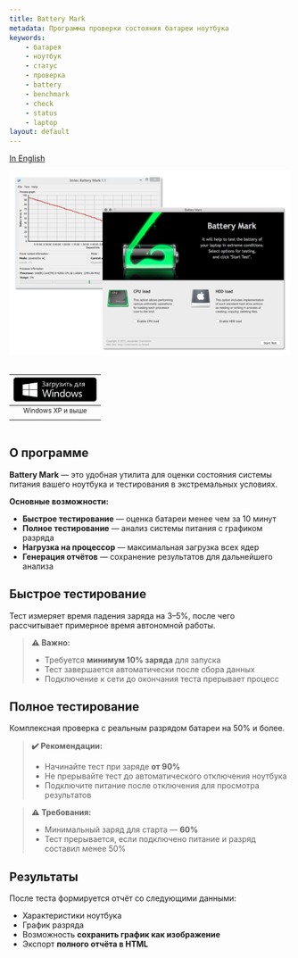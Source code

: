 ```yaml
---
title: Battery Mark
metadata: Программа проверки состояния батареи ноутбука
keywords:
    - батарея
    - ноутбук
    - статус
    - проверка
    - battery
    - benchmark
    - check
    - status
    - laptop
layout: default
---
```

[In English](/bmark)  

<center><img src="/images/bmark/screen.png" style="max-width:100%" /></center><br />

<div style="text-align:right">
    <table style="display:inline-block">
        <thead>
            <tr>
                <th style="text-align:center"><a style="transition:none;border:none!important;" target="_blank" href="/files/bmark/bmark-1.1.int.win32.zip"><img src="/images/buttons/windows_ru.png" alt="Загрузить для Windows" title="Загрузить для Windows"></a></th>
                <!-- <th></th>
                <th style="text-align:center"><a target="_blank" href="https://itunes.apple.com/us/app/battery-mark/id1022826698"><img src="/images/buttons/appstore_ru.png" alt="Загрузить для Mac" title="Загрузить для Mac"></a></th> -->
            </tr>
        </thead>
        <tbody>
            <tr>
                <td style="text-align:center"><sup>Windows XP и выше</sup></td>
                <!-- <td>&nbsp;&nbsp;&nbsp;&nbsp;&nbsp;</td>
                <td style="text-align:center"><sup>OS X 10.7 и выше</sup></td> -->
            </tr>
        </tbody>
    </table>
</div>

## О программе

**Battery Mark** — это удобная утилита для оценки состояния системы питания вашего ноутбука и тестирования в экстремальных условиях.

**Основные возможности:**
- **Быстрое тестирование** — оценка батареи менее чем за 10 минут
- **Полное тестирование** — анализ системы питания с графиком разряда
- **Нагрузка на процессор** — максимальная загрузка всех ядер
- **Генерация отчётов** — сохранение результатов для дальнейшего анализа

## Быстрое тестирование

Тест измеряет время падения заряда на 3–5%, после чего рассчитывает примерное время автономной работы.

> **⚠️ Важно:**
> - Требуется **минимум 10% заряда** для запуска
> - Тест завершается автоматически после сбора данных
> - Подключение к сети до окончания теста прерывает процесс

## Полное тестирование

Комплексная проверка с реальным разрядом батареи на 50% и более.

> **✔️ Рекомендации:**
> - Начинайте тест при заряде **от 90%**
> - Не прерывайте тест до автоматического отключения ноутбука
> - Подключите питание после отключения для просмотра результатов

> **⚠️ Требования:**
> - Минимальный заряд для старта — **60%**
> - Тест прерывается, если подключено питание и разряд составил менее 50%

## Результаты

После теста формируется отчёт со следующими данными:
- Характеристики ноутбука
- График разряда
- Возможность **сохранить график как изображение**
- Экспорт **полного отчёта в HTML**
